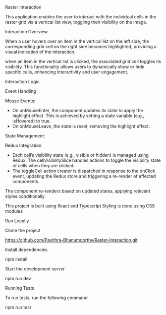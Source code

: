 Raster Interaction

This application enables the user to interact with the individual cells in the raster grid via a vertical list view, toggling their visibility on the image.

Interaction Overview

When a user hovers over an item in the vertical list on the left side, the corresponding grid cell on the right side becomes highlighted, providing a visual indication of the interaction.

when an item in the vertical list is clicked, the associated grid cell toggles its visibility. This functionality allows users to dynamically show or hide specific cells, enhancing interactivity and user engagement.

Interaction Logic

Event Handling

Mouse Events:

- On onMouseEnter, the component updates its state to apply the highlight effect. This is achieved by setting a state variable 
  (e.g., isHovered) to true.
- On onMouseLeave, the state is reset, removing the highlight effect.

State Management:

Redux Integration:

- Each cell’s visibility state (e.g., visible or hidden) is managed using Redux. The cellVisibilitySlice handles actions to toggle the  visibility state of cells when they are clicked.
- The toggleCell action creator is dispatched in response to the onClick event, updating the Redux store and triggering a re-render of affected components.

The component re-renders based on updated states, applying relevant styles conditionally.

This project is built using React and Typescript
Styling is done using CSS modules

Run Locally

Clone the project

https://github.com/Pavithra-Bhanumoorthy/Raster-Interaction.git


Install dependencies

npm install

Start the development server

npm run dev

Running Tests

To run tests, run the following command

npm run test